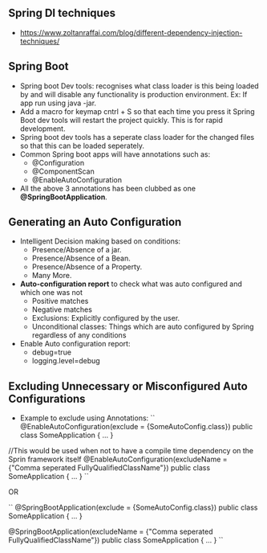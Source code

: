 ## Spring DI techniques
* https://www.zoltanraffai.com/blog/different-dependency-injection-techniques/

## Spring Boot
* Spring boot Dev tools: recognises what class loader is this being loaded by and will disable any functionality is production environment. Ex: If app run using java -jar.
* Add a macro for keymap cntrl + S so that each time you press it Spring Boot dev tools will restart the project quickly. This is for rapid development.
* Spring boot dev tools has a seperate class loader for the changed files so that this can be loaded seperately.
* Common Spring boot apps will have annotations such as:
  * @Configuration
  * @ComponentScan
  * @EnableAutoConfiguration
* All the above 3 annotations has been clubbed as one **@SpringBootApplication**.

## Generating an Auto Configuration
* Intelligent Decision making based on conditions:
   * Presence/Absence of a jar.
   * Presence/Absence of a Bean.
   * Presence/Absence of a Property.
   * Many More.
* **Auto-configuration report** to check what was auto configured and which one was not
  * Positive matches
  * Negative matches
  * Exclusions: Explicitly configured by the user.
  * Unconditional classes: Things which are auto configured by Spring regardless of any conditions
* Enable Auto configuration report:
  * debug=true
  * logging.level=debug

## Excluding Unnecessary or Misconfigured Auto Configurations
* Example to exclude using Annotations:
``
@EnableAutoConfiguration(exclude = {SomeAutoConfig.class})
public class SomeApplication {
...
}

//This would be used when not to have a compile time dependency on the Sprin framework itself
@EnableAutoConfiguration(excludeName = {"Comma seperated FullyQualifiedClassName"})
public class SomeApplication {
...
}
``

OR

``
@SpringBootApplication(exclude = {SomeAutoConfig.class})
public class SomeApplication {
...
}

@SpringBootApplication(excludeName = {"Comma seperated FullyQualifiedClassName"})
public class SomeApplication {
...
}
``
